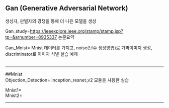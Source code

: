 ## Gan (Generative Adversarial Network)  

생성자, 판별자의 경쟁을 통해 더 나은 모델을 생성  

Gan_study=https://ieeexplore.ieee.org/stamp/stamp.jsp?tp=&arnumber=8935337 논문요약
<br>

Gan_Mnist= Mnist 데이터를 가지고, noise(난수 생성방법)로 가짜이미지 생성, discriminator로 이미지 식별 실습 예제  
<br>

---------------------------------------------
##Mnist  
Objection_Detection= inception_resnet_v2 모듈을 사용한 실습  

 Mnist1=   
 Mnist2=  
 
--------------------------------------------------

